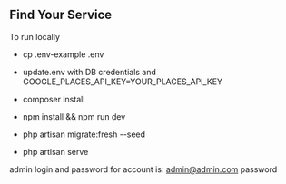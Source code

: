
## Find Your Service

To run locally

- cp .env-example .env

- update.env with DB credentials and GOOGLE_PLACES_API_KEY=YOUR_PLACES_API_KEY

- composer install

- npm install && npm run dev

- php artisan migrate:fresh --seed

- php artisan serve

admin login and password for account is:
admin@admin.com
password
